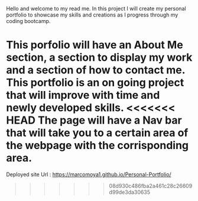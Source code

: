  Hello and welcome to my read me. In this project I will create my personal portfolio to showcase my skills and creations as I progress through my coding bootcamp. 
 
 This porfolio will have an About Me section, a section to display my work and a section of how to contact me.
 This portfolio is an on going project that will improve with time and newly developed skills. 
<<<<<<< HEAD
The page will have a Nav bar that will take you to a certain area of the webpage with the corrisponding area.
=======
 
 Deployed site Url : https://marcomoya1.github.io/Personal-Portfolio/
>>>>>>> 08d930c486fba2a461c28c26609d99de3da30635
